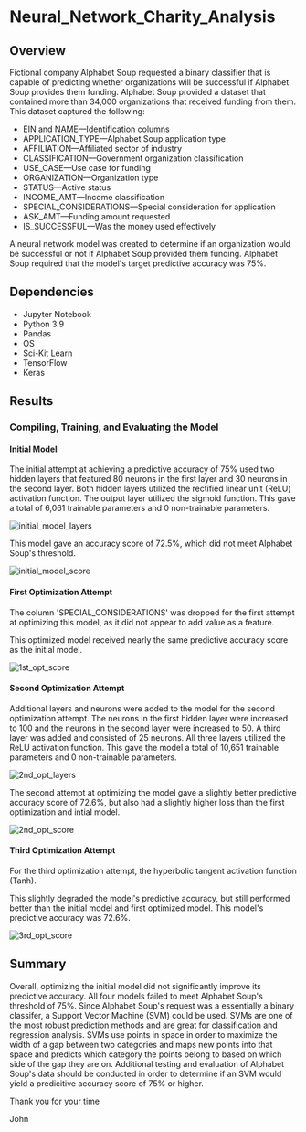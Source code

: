 # Neural_Network_Charity_Analysis

## Overview
Fictional company Alphabet Soup requested a binary classifier that is capable of predicting whether organizations will be successful if Alphabet Soup provides them funding.  Alphabet Soup provided a dataset that contained more than 34,000 organizations that received funding from them.  This dataset captured the following:

- EIN and NAME—Identification columns
- APPLICATION_TYPE—Alphabet Soup application type
- AFFILIATION—Affiliated sector of industry
- CLASSIFICATION—Government organization classification
- USE_CASE—Use case for funding
- ORGANIZATION—Organization type
- STATUS—Active status
- INCOME_AMT—Income classification
- SPECIAL_CONSIDERATIONS—Special consideration for application
- ASK_AMT—Funding amount requested
- IS_SUCCESSFUL—Was the money used effectively

A neural network model was created to determine if an organization would be successful or not if Alphabet Soup provided them funding.  Alphabet Soup required that the model's target predictive accuracy was 75%.


## Dependencies
- Jupyter Notebook
- Python 3.9
- Pandas
- OS
- Sci-Kit Learn
- TensorFlow
- Keras


## Results

### Compiling, Training, and Evaluating the Model
#### Initial Model
The initial attempt at achieving a predictive accuracy of 75% used two hidden layers that featured 80 neurons in the first layer and 30 neurons in the second layer.  Both hidden layers utilized the rectified linear unit (ReLU) activation function.  The output layer utilized the sigmoid function.  This gave a total of 6,061 trainable parameters and 0 non-trainable parameters.


![initial_model_layers](https://user-images.githubusercontent.com/73897240/114923918-63b39e00-9dfb-11eb-8b07-5c1db7ce24e0.PNG)


This model gave an accuracy score of 72.5%, which did not meet Alphabet Soup's threshold.

![initial_model_score](https://user-images.githubusercontent.com/85411967/149041471-bee0ca68-f386-455d-853f-11d810f2aefc.png)


#### First Optimization Attempt
The column 'SPECIAL_CONSIDERATIONS' was dropped for the first attempt at optimizing this model, as it did not appear to add value as a feature.

This optimized model received nearly the same predictive accuracy score as the initial model.

![1st_opt_score](https://user-images.githubusercontent.com/73897240/114925284-e8eb8280-9dfc-11eb-8bd0-119f6c32e891.PNG)


#### Second Optimization Attempt
Additional layers and neurons were added to the model for the second optimization attempt.  The neurons in the first hidden layer were increased to 100 and the neurons in the second layer were increased to 50.  A third layer was added and consisted of 25 neurons.  All three layers utilized the ReLU activation function.  This gave the model a total of 10,651 trainable parameters and 0 non-trainable parameters.

![2nd_opt_layers](https://user-images.githubusercontent.com/73897240/114925594-48e22900-9dfd-11eb-85af-390fbcb84c3b.PNG)

The second attempt at optimizing the model gave a slightly better predictive accuracy score of 72.6%, but also had a slightly higher loss than the first optimization and intial model.

![2nd_opt_score](https://user-images.githubusercontent.com/73897240/114925804-8e9ef180-9dfd-11eb-8919-32b2e211d538.PNG)


#### Third Optimization Attempt
For the third optimization attempt, the hyperbolic tangent activation function (Tanh).

This slightly degraded the model's predictive accuracy, but still performed better than the initial model and first optimized model.  This model's predictive accuracy was 72.6%.

![3rd_opt_score](https://user-images.githubusercontent.com/73897240/114926798-c5293c00-9dfe-11eb-8640-0c386072cc33.PNG)


## Summary
Overall, optimizing the initial model did not significantly improve its predictive accuracy.  All four models failed to meet Alphabet Soup's threshold of 75%.  Since Alphabet Soup's request was a essentially a binary classifer, a Support Vector Machine (SVM) could be used.  SVMs are one of the most robust prediction methods and are great for classification and regression analysis.  SVMs use points in space in order to maximize the width of a gap between two categories and maps new points into that space and predicts which category the points belong to based on which side of the gap they are on.  Additional testing and evaluation of Alphabet Soup's data should be conducted in order to determine if an SVM would yield a predicitive accuracy score of 75% or higher.

Thank you for your time 

John

